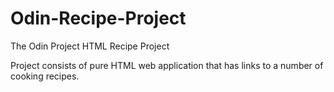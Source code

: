 # Odin-Recipe-Project
The Odin Project HTML Recipe Project

Project consists of pure HTML web application that has links to a number of cooking recipes.
